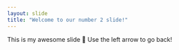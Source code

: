 ```yaml
---
layout: slide
title: "Welcome to our number 2 slide!"
---
```

This is my awesome slide :tada:
Use the left arrow to go back!
